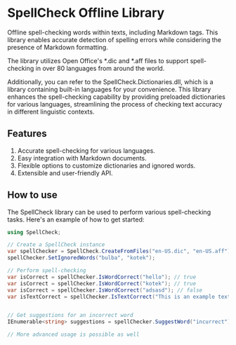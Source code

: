 # SpellCheck Offline Library

Offline spell-checking words within texts, including Markdown tags. 
This library enables accurate detection of spelling errors 
while considering the presence of Markdown formatting.

The library utilizes Open Office's *.dic and *.aff files 
to support spell-checking in over 80 languages from around the world.

Additionally, you can refer to the SpellCheck.Dictionaries.dll, 
which is a library containing built-in languages for your convenience. 
This library enhances the spell-checking capability by providing preloaded 
dictionaries for various languages, streamlining the process of checking 
text accuracy in different linguistic contexts.

## Features

1. Accurate spell-checking for various languages.
2. Easy integration with Markdown documents.
3. Flexible options to customize dictionaries and ignored words.
4. Extensible and user-friendly API.

## How to use

The SpellCheck library can be used to perform various spell-checking tasks. 
Here's an example of how to get started:

```csharp
using SpellCheck;

// Create a SpellCheck instance
var spellChecker = SpellCheck.CreateFromFiles("en-US.dic", "en-US.aff");
spellChecker.SetIgnoredWords("bulba", "kotek");

// Perform spell-checking
var isCorrect = spellChecker.IsWordCorrect("hello"); // true
var isCorrect = spellChecker.IsWordCorrect("kotek"); // true
var isCorrect = spellChecker.IsWordCorrect("adsasd"); // false
var isTextCorrect = spellChecker.IsTextCorrect("This is an example text."); // true


// Get suggestions for an incorrect word
IEnumerable<string> suggestions = spellChecker.SuggestWord("incurrect");

// More advanced usage is possible as well
```